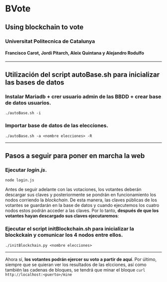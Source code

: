 # BVote

## **Using blockchain to vote**
### Universitat Politecnica de Catalunya
#### Francisco Carot, Jordi Pitarch, Aleix Quintana y Alejandro Rodulfo
---
## Utilización del script autoBase.sh para inicializar las bases de datos

### Instalar Mariadb + crer usuario admin de las BBDD + crear base de datos usuarios.
```./autoBase.sh -i```

### Importar base de datos de las elecciones.
```./autoBase.sh -a <nombre elecciones> -R```

---
## Pasos a seguir para poner en marcha la web

### Ejecutar *login.js*.
```node login.js```

Antes de seguir adelante con las votaciones, los votantes deberán descargar sus claves y posteriormente se pondrán en funcionamiento los nodos corriendo la *blockchain*. De esta manera, las claves públicas de los votantes se guardarán en la base de datos y cuando ejecutemos los cuatro nodos estos podrán acceder a las claves. Por lo tanto, **después de que los votantes hayan descargado sus claves ejecutaremos**:

### Ejecutar el script **initBlockchain.sh** para inicializar la blockckain y comunicar los 4 nodos entre ellos.
```./initBlockchain.py <nombre elecciones> ```

---
Ahora sí, **los votantes podrán ejercer su voto a partir de aquí**.
Por último, siempre que se quieran ver los resultados de las elcciones, así como también las cadenas de bloques, se tendrá que minar el bloque
```curl http://localhost:<puerto>/mine ```
